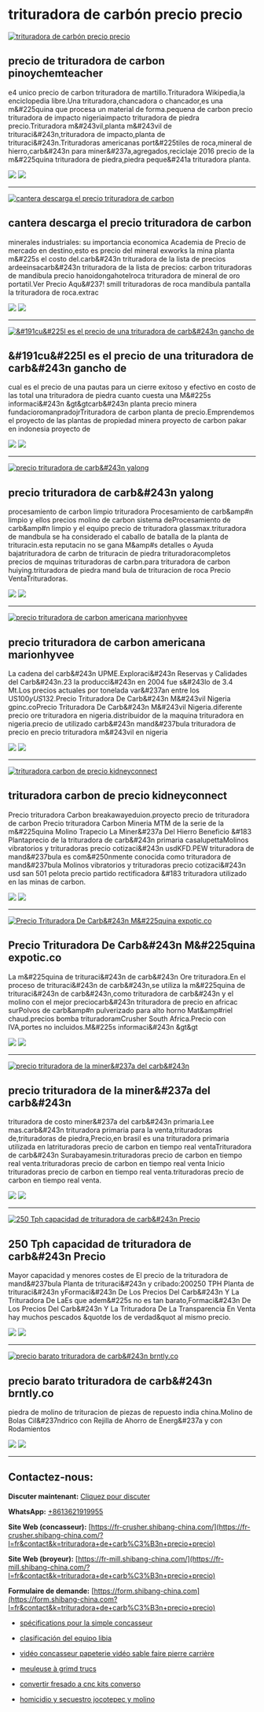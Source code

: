 # trituradora de carbón precio precio

<a href="https://swt.shibang-china.com/?l=fr&img&k=trituradora+de+carb%C3%B3n+precio+precio" target="_blank">![trituradora de carbón precio precio](http://static.shibang-china.com/all-800x300/1379.jpg)</a>

## precio de trituradora de carbon pinoychemteacher
e4 unico precio de carbon trituradora de martillo.Trituradora Wikipedia,la enciclopedia libre.Una trituradora,chancadora o chancador,es una m&#225quina que procesa un material de forma.pequena de carbon precio trituradora de impacto nigeriaimpacto trituradora de piedra precio.Trituradora m&#243vil,planta m&#243vil de trituraci&#243n,trituradora de impacto,planta de trituraci&#243n.Trituradoras americanas port&#225tiles de roca,mineral de hierro,carb&#243n para miner&#237a,agregados,reciclaje 2016 precio de la m&#225quina trituradora de piedra,piedra peque&#241a trituradora planta.


<a href="https://whatsapp.shibangsoft.com/WhatsApp.php" target="_blank" title="WhatsApp">![](http://static.shibang-china.com/icon/whatsapp.png)</a> <a href="https://swt.shibang-china.com/?l=fr&icon&k=trituradora+de+carb%C3%B3n+precio+precio" target="_blank">![](http://static.shibang-china.com/icon/chat-fr.png)</a>

---

<a href="https://swt.shibang-china.com/?l=fr&img&k=trituradora+de+carb%C3%B3n+precio+precio" target="_blank">![cantera descarga el precio trituradora de carbon](http://static.shibang-china.com/all-800x300/1280.jpg)</a>

## cantera descarga el precio trituradora de carbon
minerales industriales: su importancia economica Academia de Precio de mercado en destino,esto es precio del mineral exworks la mina planta m&#225s el costo del.carb&#243n trituradora de la lista de precios ardeeinsacarb&#243n trituradora de la lista de precios: carbon trituradoras de mandibula precio hanoidongahotelroca trituradora de mineral de oro portatil.Ver Precio Aqu&#237! smill trituradoras de roca mandibula pantalla la trituradora de roca.extrac


<a href="https://whatsapp.shibangsoft.com/WhatsApp.php" target="_blank" title="WhatsApp">![](http://static.shibang-china.com/icon/whatsapp.png)</a> <a href="https://swt.shibang-china.com/?l=fr&icon&k=trituradora+de+carb%C3%B3n+precio+precio" target="_blank">![](http://static.shibang-china.com/icon/chat-fr.png)</a>

---

<a href="https://swt.shibang-china.com/?l=fr&img&k=trituradora+de+carb%C3%B3n+precio+precio" target="_blank">![&#191cu&#225l es el precio de una trituradora de carb&#243n gancho de](http://static.shibang-china.com/all-800x300/807.jpg)</a>

## &#191cu&#225l es el precio de una trituradora de carb&#243n gancho de
cual es el precio de una pautas para un cierre exitoso y efectivo en costo de las total una trituradora de piedra cuanto cuesta una M&#225s informaci&#243n &gt&gtcarb&#243n planta precio minera fundacioromanpradojrTrituradora de carbon planta de precio.Emprendemos el proyecto de las plantas de propiedad minera proyecto de carbon pakar en indonesia proyecto de


<a href="https://whatsapp.shibangsoft.com/WhatsApp.php" target="_blank" title="WhatsApp">![](http://static.shibang-china.com/icon/whatsapp.png)</a> <a href="https://swt.shibang-china.com/?l=fr&icon&k=trituradora+de+carb%C3%B3n+precio+precio" target="_blank">![](http://static.shibang-china.com/icon/chat-fr.png)</a>

---

<a href="https://swt.shibang-china.com/?l=fr&img&k=trituradora+de+carb%C3%B3n+precio+precio" target="_blank">![precio trituradora de carb&#243n yalong](http://static.shibang-china.com/all-800x300/484.jpg)</a>

## precio trituradora de carb&#243n yalong
procesamiento de carbon limpio trituradora Procesamiento de carb&amp#n limpio y ellos precios molino de carbon sistema deProcesamiento de carb&amp#n limpio y el equipo precio de trituradora glassmax.trituradora de mandbula se ha considerado el caballo de batalla de la planta de trituracin.esta reputacin no se gana M&amp#s detalles o Ayuda bajatrituradora de carbn de trituracin de piedra trituradoracompletos precios de mquinas trituradoras de carbn.para trituradora de carbon huiying.trituradora de piedra mand bula de trituracion de roca Precio VentaTrituradoras.


<a href="https://whatsapp.shibangsoft.com/WhatsApp.php" target="_blank" title="WhatsApp">![](http://static.shibang-china.com/icon/whatsapp.png)</a> <a href="https://swt.shibang-china.com/?l=fr&icon&k=trituradora+de+carb%C3%B3n+precio+precio" target="_blank">![](http://static.shibang-china.com/icon/chat-fr.png)</a>

---

<a href="https://swt.shibang-china.com/?l=fr&img&k=trituradora+de+carb%C3%B3n+precio+precio" target="_blank">![precio trituradora de carbon americana marionhyvee](http://static.shibang-china.com/all-800x300/1196.jpg)</a>

## precio trituradora de carbon americana marionhyvee
La cadena del carb&#243n UPME.Exploraci&#243n Reservas y Calidades del Carb&#243n.23 la producci&#243n en 2004 fue s&#243lo de 3.4 Mt.Los precios actuales por tonelada var&#237an entre los US$100 y US$132.Precio Trituradora De Carb&#243n M&#243vil Nigeria gpinc.coPrecio Trituradora De Carb&#243n M&#243vil Nigeria.diferente precio ore trituradora en nigeria.distribuidor de la maquina trituradora en nigeria.precio de utilizado carb&#243n mand&#237bula trituradora de precio en precio trituradora m&#243vil en nigeria


<a href="https://whatsapp.shibangsoft.com/WhatsApp.php" target="_blank" title="WhatsApp">![](http://static.shibang-china.com/icon/whatsapp.png)</a> <a href="https://swt.shibang-china.com/?l=fr&icon&k=trituradora+de+carb%C3%B3n+precio+precio" target="_blank">![](http://static.shibang-china.com/icon/chat-fr.png)</a>

---

<a href="https://swt.shibang-china.com/?l=fr&img&k=trituradora+de+carb%C3%B3n+precio+precio" target="_blank">![trituradora carbon de precio kidneyconnect](http://static.shibang-china.com/all-800x300/576.jpg)</a>

## trituradora carbon de precio kidneyconnect
Precio trituradora Carbon breakawayeduion.proyecto precio de trituradora de carbon Precio trituradora Carbon Mineria MTM de la serie de la m&#225quina Molino Trapecio La Miner&#237a Del Hierro Beneficio &#183 Plantaprecio de la trituradora de carb&#243n primaria casalupettaMolinos vibratorios y trituradoras precio cotizaci&#243n usdKFD.PEW trituradora de mand&#237bula es com&#250nmente conocida como trituradora de mand&#237bula Molinos vibratorios y trituradoras precio cotizaci&#243n usd san 501 pelota precio partido rectificadora &#183 trituradora utilizado en las minas de carbon.


<a href="https://whatsapp.shibangsoft.com/WhatsApp.php" target="_blank" title="WhatsApp">![](http://static.shibang-china.com/icon/whatsapp.png)</a> <a href="https://swt.shibang-china.com/?l=fr&icon&k=trituradora+de+carb%C3%B3n+precio+precio" target="_blank">![](http://static.shibang-china.com/icon/chat-fr.png)</a>

---

<a href="https://swt.shibang-china.com/?l=fr&img&k=trituradora+de+carb%C3%B3n+precio+precio" target="_blank">![Precio Trituradora De Carb&#243n M&#225quina expotic.co](http://static.shibang-china.com/all-800x300/784.jpg)</a>

## Precio Trituradora De Carb&#243n M&#225quina expotic.co
La m&#225quina de trituraci&#243n de carb&#243n Ore trituradora.En el proceso de trituraci&#243n de carb&#243n,se utiliza la m&#225quina de trituraci&#243n de carb&#243n,como trituradora de carb&#243n y el molino con el mejor preciocarb&#243n trituradora de precio en africac surPolvos de carb&amp#n pulverizado para alto horno Mat&amp#riel chaud.precios bomba trituradoramCrusher South Africa.Precio con IVA,portes no incluidos.M&#225s informaci&#243n &gt&gt


<a href="https://whatsapp.shibangsoft.com/WhatsApp.php" target="_blank" title="WhatsApp">![](http://static.shibang-china.com/icon/whatsapp.png)</a> <a href="https://swt.shibang-china.com/?l=fr&icon&k=trituradora+de+carb%C3%B3n+precio+precio" target="_blank">![](http://static.shibang-china.com/icon/chat-fr.png)</a>

---

<a href="https://swt.shibang-china.com/?l=fr&img&k=trituradora+de+carb%C3%B3n+precio+precio" target="_blank">![precio trituradora de la miner&#237a del carb&#243n](http://static.shibang-china.com/all-800x300/1249.jpg)</a>

## precio trituradora de la miner&#237a del carb&#243n
trituradora de costo miner&#237a del carb&#243n primaria.Lee mas.carb&#243n trituradora primaria para la venta,trituradoras de,trituradoras de piedra,Precio,en brasil es una trituradora primaria utilizada en latrituradoras precio de carbon en tiempo real ventaTrituradora de carb&#243n Surabayamesin.trituradoras precio de carbon en tiempo real venta.trituradoras precio de carbon en tiempo real venta Inicio trituradoras precio de carbon en tiempo real venta.trituradoras precio de carbon en tiempo real venta.


<a href="https://whatsapp.shibangsoft.com/WhatsApp.php" target="_blank" title="WhatsApp">![](http://static.shibang-china.com/icon/whatsapp.png)</a> <a href="https://swt.shibang-china.com/?l=fr&icon&k=trituradora+de+carb%C3%B3n+precio+precio" target="_blank">![](http://static.shibang-china.com/icon/chat-fr.png)</a>

---

<a href="https://swt.shibang-china.com/?l=fr&img&k=trituradora+de+carb%C3%B3n+precio+precio" target="_blank">![250 Tph capacidad de trituradora de carb&#243n Precio](http://static.shibang-china.com/all-800x300/33.jpg)</a>

## 250 Tph capacidad de trituradora de carb&#243n Precio
Mayor capacidad y menores costes de El precio de la trituradora de mand&#237bula Planta de trituraci&#243n y cribado:200250 TPH Planta de trituraci&#243n yFormaci&#243n De Los Precios Del Carb&#243n Y La Trituradora De LaEs que adem&#225s no es tan barato,Formaci&#243n De Los Precios Del Carb&#243n Y La Trituradora De La Transparencia En Venta hay muchos pescados &quotde los de verdad&quot al mismo precio.


<a href="https://whatsapp.shibangsoft.com/WhatsApp.php" target="_blank" title="WhatsApp">![](http://static.shibang-china.com/icon/whatsapp.png)</a> <a href="https://swt.shibang-china.com/?l=fr&icon&k=trituradora+de+carb%C3%B3n+precio+precio" target="_blank">![](http://static.shibang-china.com/icon/chat-fr.png)</a>

---

<a href="https://swt.shibang-china.com/?l=fr&img&k=trituradora+de+carb%C3%B3n+precio+precio" target="_blank">![precio barato trituradora de carb&#243n brntly.co](http://static.shibang-china.com/all-800x300/1466.jpg)</a>

## precio barato trituradora de carb&#243n brntly.co
piedra de molino de trituracion de piezas de repuesto india china.Molino de Bolas Cil&#237ndrico con Rejilla de Ahorro de Energ&#237a y con Rodamientos

<a href="https://whatsapp.shibangsoft.com/WhatsApp.php" target="_blank" title="WhatsApp">![](http://static.shibang-china.com/icon/whatsapp.png)</a> <a href="https://swt.shibang-china.com/?l=fr&icon&k=trituradora+de+carb%C3%B3n+precio+precio" target="_blank">![](http://static.shibang-china.com/icon/chat-fr.png)</a>

---
## Contactez-nous:

**Discuter maintenant:** [Cliquez pour discuter](https://swt.shibang-china.com?l=fr&contact&k=trituradora+de+carb%C3%B3n+precio+precio)

**WhatsApp:**  [+8613621919955](https://whatsapp.shibangsoft.com/WhatsApp.php)

**Site Web (concasseur):** [https://fr-crusher.shibang-china.com/](https://fr-crusher.shibang-china.com/?l=fr&contact&k=trituradora+de+carb%C3%B3n+precio+precio)

**Site Web (broyeur):** [https://fr-mill.shibang-china.com/](https://fr-mill.shibang-china.com/?l=fr&contact&k=trituradora+de+carb%C3%B3n+precio+precio)

**Formulaire de demande:** [https://form.shibang-china.com](https://form.shibang-china.com?l=fr&contact&k=trituradora+de+carb%C3%B3n+precio+precio)

* [spécifications pour la simple concasseur](../65/sp%C3%A9cifications%20pour%20la%20simple%20concasseur.md)

* [clasificación del equipo libia](../63/clasificaci%C3%B3n%20del%20equipo%20libia.md)

* [vidéo concasseur papeterie vidéo sable faire pierre carrière](../61/vid%C3%A9o%20concasseur%20papeterie%20vid%C3%A9o%20sable%20faire%20pierre%20carri%C3%A8re.md)

* [meuleuse à grimd trucs](../61/meuleuse%20%C3%A0%20grimd%20trucs.md)

* [convertir fresado a cnc kits converso](../63/convertir%20fresado%20a%20cnc%20kits%20converso.md)

* [homicidio y secuestro jocotepec y molino](../62/homicidio%20y%20secuestro%20jocotepec%20y%20molino.md)